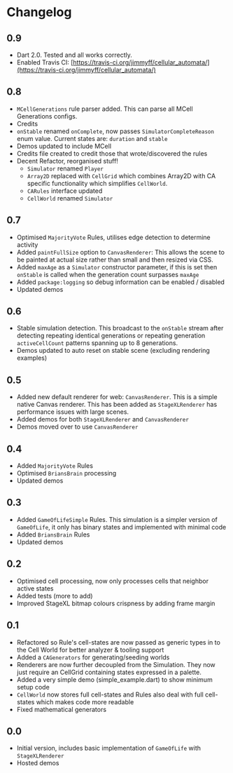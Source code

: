 # Changelog

## 0.9

- Dart 2.0. Tested and all works correctly.
- Enabled Travis CI: [https://travis-ci.org/jimmyff/cellular_automata/](https://travis-ci.org/jimmyff/cellular_automata/)

## 0.8

- `MCellGenerations` rule parser added. This can parse all MCell Generations configs.
- Credits
- `onStable` renamed `onComplete`, now passes `SimulatorCompleteReason` enum value. Current states are: `duration` and `stable`
- Demos updated to include MCell
- Credits file created to credit those that wrote/discovered the rules
- Decent Refactor, reorganised stuff!
  - `Simulator` renamed `Player`
  - `Array2D` replaced with `CellGrid` which combines Array2D with CA specific functionality which simplifies `CellWorld`.
  - `CARules` interface updated
  - `CellWorld` renamed `Simulator`

## 0.7

- Optimised `MajorityVote` Rules, utilises edge detection to determine activity
- Added `paintFullSize` option to `CanvasRenderer`: This allows the scene to be painted at actual size rather than small and then resized via CSS.
- Added `maxAge` as a `Simulator` constructor parameter, if this is set then `onStable` is called when the generation count surpasses `maxAge`
- Added `package:logging` so debug information can be enabled / disabled
- Updated demos

## 0.6

- Stable simulation detection. This broadcast to the `onStable` stream after detecting repeating identical generations or repeating generation `activeCellCount` patterns spanning up to 8 generations.
- Demos updated to auto reset on stable scene (excluding rendering examples)

## 0.5

- Added new default renderer for web: `CanvasRenderer`. This is a simple native Canvas renderer. This has been added as `StageXLRenderer` has performance issues with large scenes.
- Added demos for both `StageXLRenderer` and `CanvasRenderer`
- Demos moved over to use `CanvasRenderer`

## 0.4

- Added `MajorityVote` Rules
- Optimised `BriansBrain` processing
- Updated demos

## 0.3

- Added `GameOfLifeSimple` Rules. This simulation is a simpler version of `GameOfLife`, it only has binary states and implemented with minimal code
- Added `BriansBrain` Rules
- Updated demos

## 0.2

- Optimised cell processing, now only processes cells that neighbor active states
- Added tests (more to add)
- Improved StageXL bitmap colours crispness by adding frame margin

## 0.1

- Refactored so Rule's cell-states are now passed as generic types in to the Cell World for better analyzer & tooling support
- Added a `CAGenerators` for generating/seeding worlds
- Renderers are now further decoupled from the Simulation. They now just require an CellGrid containing states expressed in a palette.
- Added a very simple demo (simple_example.dart) to show minimum setup code
- `CellWorld` now stores full cell-states and Rules also deal with full cell-states which makes code more readable
- Fixed mathematical generators

## 0.0

- Initial version, includes basic implementation of `GameOfLife` with `StageXLRenderer`
- Hosted demos
